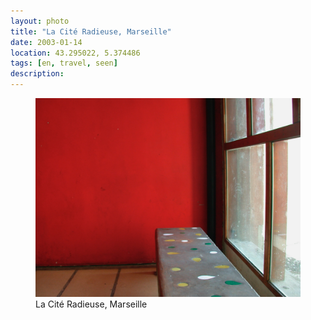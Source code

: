 ```yaml
---
layout: photo
title: "La Cité Radieuse, Marseille"
date: 2003-01-14
location: 43.295022, 5.374486
tags: [en, travel, seen]
description: 
---
```


<figure>
  <img src="/assets/img/2003-01-14-la-cit-radieuse-marseille.jpeg" alt="La Cité Radieuse, Marseille">
  <figcaption>La Cité Radieuse, Marseille</figcaption>
</figure>
